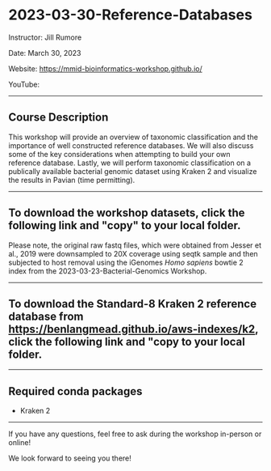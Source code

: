 # 2023-03-30-Reference-Databases
Instructor: Jill Rumore

Date: March 30, 2023

Website: https://mmid-bioinformatics-workshop.github.io/

YouTube: 

---

## Course Description 

This workshop will provide an overview of taxonomic classification and the importance of well constructed reference databases.  We will also discuss some of the key considerations when attempting to build your own reference database.  Lastly, we will perform taxonomic classification on a publically available bacterial genomic dataset using Kraken 2 and visualize the results in Pavian (time permitting). 

---

## To download the workshop datasets, click the following link and "copy" to your local folder.  
Please note, the original raw fastq files, which were obtained from Jesser et al., 2019 were downsampled to 20X coverage using seqtk sample and then subjected to host removal using the iGenomes *Homo sapiens* bowtie 2 index from the 2023-03-23-Bacterial-Genomics Workshop.


---

## To download the Standard-8 Kraken 2 reference database from https://benlangmead.github.io/aws-indexes/k2, click the following link and "copy to your local folder.


---

## Required conda packages

- Kraken 2

---

If you have any questions, feel free to ask during the workshop in-person or online!

We look forward to seeing you there!
